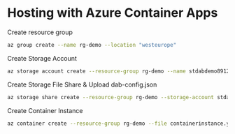 # Hosting with Azure Container Apps

Create resource group

```bash
az group create --name rg-demo --location "westeurope"
```

Create Storage Account

```bash
az storage account create --resource-group rg-demo --name stdabdemo8912 --location "westeurope" --sku Standard_LRS
```

Create Storage File Share & Upload dab-config.json

```bash
az storage share create --resource-group rg-demo --storage-account stdabdemo8912 --name dab-config 
```

Create Container Instance

```bash
az container create --resource-group rg-demo --file containerinstance.yaml
```
